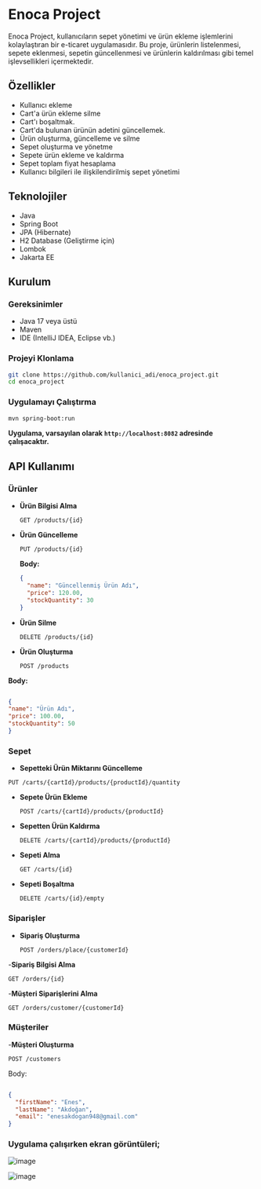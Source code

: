 # Enoca Project

Enoca Project, kullanıcıların sepet yönetimi ve ürün ekleme işlemlerini kolaylaştıran bir e-ticaret uygulamasıdır. Bu proje, ürünlerin listelenmesi, sepete eklenmesi, sepetin güncellenmesi ve ürünlerin kaldırılması gibi temel işlevsellikleri içermektedir.

## Özellikler
- Kullanıcı ekleme
- Cart'a ürün ekleme silme
- Cart'ı boşaltmak.
- Cart'da bulunan ürünün adetini güncellemek. 
- Ürün oluşturma, güncelleme ve silme
- Sepet oluşturma ve yönetme
- Sepete ürün ekleme ve kaldırma
- Sepet toplam fiyat hesaplama
- Kullanıcı bilgileri ile ilişkilendirilmiş sepet yönetimi

## Teknolojiler

- Java
- Spring Boot
- JPA (Hibernate)
- H2 Database (Geliştirme için)
- Lombok
- Jakarta EE

## Kurulum

### Gereksinimler

- Java 17 veya üstü
- Maven
- IDE (IntelliJ IDEA, Eclipse vb.)

### Projeyi Klonlama

```bash
git clone https://github.com/kullanici_adi/enoca_project.git
cd enoca_project
 ```

### Uygulamayı Çalıştırma
```bash
mvn spring-boot:run
 ```
 **Uygulama, varsayılan olarak `http://localhost:8082` adresinde çalışacaktır.**
## API Kullanımı

### Ürünler

- **Ürün Bilgisi Alma**

  `GET /products/{id}`

- **Ürün Güncelleme**

  `PUT /products/{id}`

  **Body:**
  ```json
  {
    "name": "Güncellenmiş Ürün Adı",
    "price": 120.00,
    "stockQuantity": 30
  }
  ```
- **Ürün Silme**

  `DELETE /products/{id}`

- **Ürün Oluşturma**

  `POST /products`

**Body:**
  ```json

{
  "name": "Ürün Adı",
  "price": 100.00,
  "stockQuantity": 50
}
```
 ### Sepet
  - **Sepetteki Ürün Miktarını Güncelleme**

  `PUT /carts/{cartId}/products/{productId}/quantity`


- **Sepete Ürün Ekleme**

  `POST /carts/{cartId}/products/{productId}`


- **Sepetten Ürün Kaldırma**

  `DELETE /carts/{cartId}/products/{productId}`

- **Sepeti Alma**

  `GET /carts/{id}`

- **Sepeti Boşaltma**

  `DELETE /carts/{id}/empty`

 ### Siparişler
- **Sipariş Oluşturma**

  `POST /orders/place/{customerId}`


-**Sipariş Bilgisi Alma**

  `GET /orders/{id}`

-**Müşteri Siparişlerini Alma**

  `GET /orders/customer/{customerId}`

### Müşteriler
-**Müşteri Oluşturma**

  `POST /customers`

Body:

```json

{
  "firstName": "Enes",
  "lastName": "Akdoğan",
  "email": "enesakdogan948@gmail.com"
}
```
### Uygulama çalışırken ekran görüntüleri;
![image](https://github.com/user-attachments/assets/5a8a03a7-7199-4df9-8ca0-d3fc14c8390f)

![image](https://github.com/user-attachments/assets/3e02bdf6-b655-46d8-bbd4-1679c72511ae)


